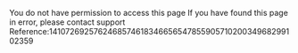 You do not have permission to access this page If you have found this page in error, please contact support Reference:141072692576246857461834665654785590571020034968299102359